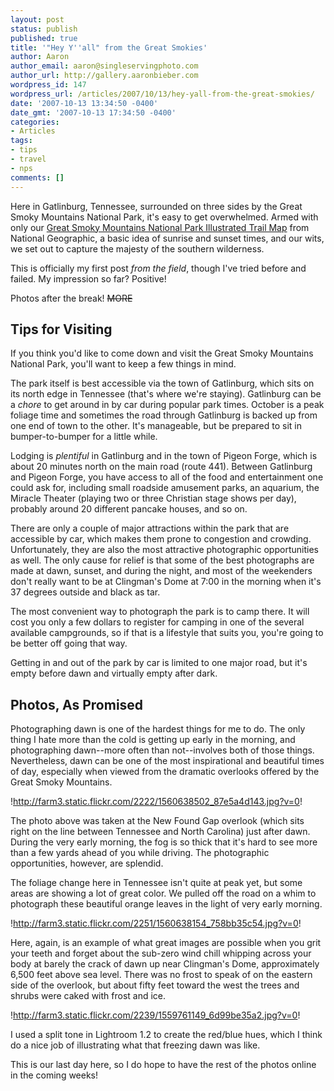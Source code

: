 ```yaml
---
layout: post
status: publish
published: true
title: '"Hey Y''all" from the Great Smokies'
author: Aaron
author_email: aaron@singleservingphoto.com
author_url: http://gallery.aaronbieber.com
wordpress_id: 147
wordpress_url: /articles/2007/10/13/hey-yall-from-the-great-smokies/
date: '2007-10-13 13:34:50 -0400'
date_gmt: '2007-10-13 17:34:50 -0400'
categories:
- Articles
tags:
- tips
- travel
- nps
comments: []
---
```

Here in Gatlinburg, Tennessee, surrounded on three sides by the Great
Smoky Mountains National Park, it's easy to get overwhelmed. Armed with
only our [Great Smoky Mountains National Park Illustrated Trail
Map](http://shop.nationalgeographic.com/shopping/product/detailmain.jsp?itemID=392&itemType=PRODUCT&RS=1&keyword=great+smoky+trail+map)
from National Geographic, a basic idea of sunrise and sunset times, and
our wits, we set out to capture the majesty of the southern wilderness.

This is officially my first post _from the field_, though I've tried
before and failed. My impression so far? Positive!

Photos after the break! ~~MORE~~

## Tips for Visiting

If you think you'd like to come down and visit the Great Smoky Mountains
National Park, you'll want to keep a few things in mind.

The park itself is best accessible via the town of Gatlinburg, which
sits on its north edge in Tennessee (that's where we're staying).
Gatlinburg can be a *chore* to get around in by car during popular
park times. October is a peak foliage time and sometimes the road
through Gatlinburg is backed up from one end of town to the other. It's
manageable, but be prepared to sit in bumper-to-bumper for a little
while.

Lodging is _plentiful_ in Gatlinburg and in the town of Pigeon Forge,
which is about 20 minutes north on the main road (route 441). Between
Gatlinburg and Pigeon Forge, you have access to all of the food and
entertainment one could ask for, including small roadside amusement
parks, an aquarium, the Miracle Theater (playing two or three Christian
stage shows per day), probably around 20 different pancake houses, and
so on.

There are only a couple of major attractions within the park that are
accessible by car, which makes them prone to congestion and crowding.
Unfortunately, they are also the most attractive photographic
opportunities as well. The only cause for relief is that some of the
best photographs are made at dawn, sunset, and during the night, and
most of the weekenders don't really want to be at Clingman's Dome at
7:00 in the morning when it's 37 degrees outside and black as tar.

The most convenient way to photograph the park is to camp there. It will
cost you only a few dollars to register for camping in one of the
several available campgrounds, so if that is a lifestyle that suits you,
you're going to be better off going that way.

Getting in and out of the park by car is limited to one major road, but
it's empty before dawn and virtually empty after dark.

## Photos, As Promised

Photographing dawn is one of the hardest things for me to do. The only
thing I hate more than the cold is getting up early in the morning, and
photographing dawn--more often than not--involves both of those things.
Nevertheless, dawn can be one of the most inspirational and beautiful
times of day, especially when viewed from the dramatic overlooks offered
by the Great Smoky Mountains.

!http://farm3.static.flickr.com/2222/1560638502_87e5a4d143.jpg?v=0!

The photo above was taken at the New Found Gap overlook (which sits
right on the line between Tennessee and North Carolina) just after dawn.
During the very early morning, the fog is so thick that it's hard to see
more than a few yards ahead of you while driving. The photographic
opportunities, however, are splendid.

The foliage change here in Tennessee isn't quite at peak yet, but some
areas are showing a lot of great color. We pulled off the road on a whim
to photograph these beautiful orange leaves in the light of very early
morning.

!http://farm3.static.flickr.com/2251/1560638154_758bb35c54.jpg?v=0!

Here, again, is an example of what great images are possible when you
grit your teeth and forget about the sub-zero wind chill whipping across
your body at barely the crack of dawn up near Clingman's Dome,
approximately 6,500 feet above sea level. There was no frost to speak of
on the eastern side of the overlook, but about fifty feet toward the
west the trees and shrubs were caked with frost and ice.

!http://farm3.static.flickr.com/2239/1559761149_6d99be35a2.jpg?v=0!

I used a split tone in Lightroom 1.2 to create the red/blue hues, which
I think do a nice job of illustrating what that freezing dawn was like.

This is our last day here, so I do hope to have the rest of the photos
online in the coming weeks!

